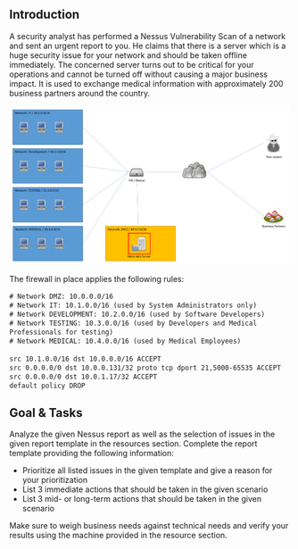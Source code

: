 ## Introduction
 
A security analyst has performed a Nessus Vulnerability Scan of a network and sent an urgent report to you. He claims that there is a server which is a huge security issue for your network and should be taken offline immediately. The concerned server turns out to be critical for your operations and cannot be turned off without causing a major business impact. It is used to exchange medical information with approximately 200 business partners around the country.

![](images/ea66eb99-b175-4203-ad62-769801c56bd2.png)

The firewall in place applies the following rules:

```
# Network DMZ: 10.0.0.0/16
# Network IT: 10.1.0.0/16 (used by System Administrators only)
# Network DEVELOPMENT: 10.2.0.0/16 (used by Software Developers)
# Network TESTING: 10.3.0.0/16 (used by Developers and Medical Professionals for testing)
# Network MEDICAL: 10.4.0.0/16 (used by Medical Employees)

src 10.1.0.0/16 dst 10.0.0.0/16 ACCEPT
src 0.0.0.0/0 dst 10.0.0.131/32 proto tcp dport 21,5000-65535 ACCEPT
src 0.0.0.0/0 dst 10.0.1.17/32 ACCEPT
default policy DROP
```

## Goal & Tasks

Analyze the given Nessus report as well as the selection of issues in the given report template in the resources section. Complete the report template providing the following information:

- Prioritize all listed issues in the given template and give a reason for your prioritization
- List 3 immediate actions that should be taken in the given scenario
- List 3 mid- or long-term actions that should be taken in the given scenario

Make sure to weigh business needs against technical needs and verify your results using the machine provided in the resource section.
